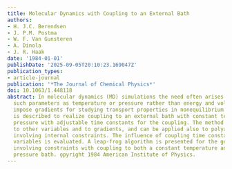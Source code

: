 ```yaml
---
title: Molecular Dynamics with Coupling to an External Bath
authors:
- H. J.C. Berendsen
- J. P.M. Postma
- W. F. Van Gunsteren
- A. Dinola
- J. R. Haak
date: '1984-01-01'
publishDate: '2025-09-05T20:10:23.169047Z'
publication_types:
- article-journal
publication: '*The Journal of Chemical Physics*'
doi: 10.1063/1.448118
abstract: In molecular dynamics (MD) simulations the need often arises to maintain
  such parameters as temperature or pressure rather than energy and volume, or to
  impose gradients for studying transport properties in nonequilibrium MD. A method
  is described to realize coupling to an external bath with constant temperature or
  pressure with adjustable time constants for the coupling. The method is easily extendable
  to other variables and to gradients, and can be applied also to polyatomic molecules
  involving internal constraints. The influence of coupling time constants on dynamical
  variables is evaluated. A leap-frog algorithm is presented for the general case
  involving constraints with coupling to both a constant temperature and a constant
  pressure bath. o̧pyright 1984 American Institute of Physics.
---
```

